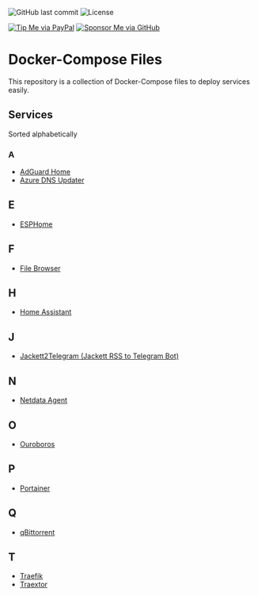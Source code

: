 ![GitHub last commit](https://img.shields.io/github/last-commit/danimart1991/docker-compose-files.svg)
![License](https://img.shields.io/github/license/danimart1991/docker-compose-files.svg)

[![Tip Me via PayPal](https://img.shields.io/badge/PayPal-tip%20me-blue.svg?logo=paypal&style=flat)](https://www.paypal.me/danimart1991)
[![Sponsor Me via GitHub](https://img.shields.io/badge/GitHub-sponsor%20me-blue.svg?logo=github&style=flat)](https://github.com/sponsors/danimart1991)

# Docker-Compose Files

This repository is a collection of Docker-Compose files to deploy services easily.

## Services

Sorted alphabetically

### A

- [AdGuard Home](https://adguard.com/es/adguard-home/overview.html)
- [Azure DNS Updater](https://github.com/danimart1991/azure-dns-updater)

## E

- [ESPHome](https://esphome.io/)

## F

- [File Browser](https://filebrowser.org/)

## H

- [Home Assistant](https://www.home-assistant.io/)

## J

- [Jackett2Telegram (Jackett RSS to Telegram Bot)](https://github.com/danimart1991/jackett2telegram)

## N

- [Netdata Agent](https://www.netdata.cloud/agent/)

## O

- [Ouroboros](https://github.com/pyouroboros/ouroboros)

## P

- [Portainer](https://www.portainer.io/)

## Q

- [qBittorrent](https://www.qbittorrent.org/)

## T

- [Traefik](https://traefik.io/traefik/)
- [Traextor](https://gitlab.com/dj_arbz/traextor)
